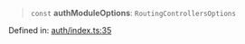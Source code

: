 > `const` **authModuleOptions**: `RoutingControllersOptions`

Defined in: [auth/index.ts:35](https://github.com/AgamW017/vibe/blob/f011e99553eb05654c723a04e5f8a64502953f7a/backend/src/modules/auth/index.ts#L35)
